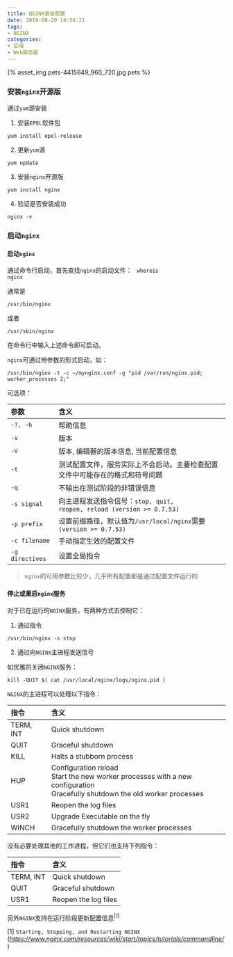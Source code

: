 ```yaml
---
title: NGINX安装配置
date: 2019-08-20 14:54:21
tags:
- NGINX
categories:
- 后端
- Web服务器
---
```



{% asset_img pets-4415649_960_720.jpg pets %}
### 安装<code>nginx</code>开源版

通过<code>yum</code>源安装

1. 安装<code>EPEL</code>软件包

<code>yum install epel-release</code>

2. 更新<code>yum</code>源

<code>yum update</code>

3. 安装<code>nginx</code>开源版

<code>yum install nginx</code>

4. 验证是否安装成功

<code>nginx -v</code>

<!-------------more -------------->

### 启动<code>nginx</code>

#### 启动<code>nginx</code>

通过命令行启动，首先查找<code>nginx</code>的启动文件：
<code> whereis nginx</code>

通常是

<code>/usr/bin/nginx</code>

或者

<code>/usr/sbin/nginx</code>

在命令行中输入上述命令即可启动。

<code>nginx</code>可通过带参数的形式启动，如：

```
/usr/bin/nginx -t -c ~/mynginx.conf -g "pid /var/run/nginx.pid; worker_processes 2;"
```

可选项：

|参数| 含义|
|:------|:------|
|<code>-?, -h</code>| 帮助信息|
|<code>-v</code>| 版本|
|<code>-V</code>| 版本, 编辑器的版本信息, 当前配置信息|
|<code>-t</code>| 测试配置文件，服务实际上不会启动。主要检查配置文件中可能存在的格式和符号问题|
|<code>-q</code>| 不输出在测试阶段的非错误信息|
|<code>-s signal</code>| 向主进程发送指令信号：<code>stop, quit, reopen, reload (version >= 0.7.53)</code>|
|<code>-p prefix</code>| 设置前缀路径，默认值为<code>/usr/local/nginx</code>需要<code> (version >= 0.7.53)</code>|
|<code>-c filename</code>| 手动指定生效的配置文件|
|<code>-g directives</code>| 设置全局指令|

> <code>nginx</code>的可用参数比较少，几乎所有配置都是通过配置文件运行的

#### 停止或重启<code>nginx</code>服务

对于已在运行的<code>NGINX</code>服务，有两种方式去控制它：
1. 通过指令

```
/usr/bin/nginx -s stop
```

2. 通过向<code>NGINX</code>主进程发送信号

如优雅的关闭<code>NGINX</code>服务：

```
kill -QUIT $( cat /usr/local/nginx/logs/nginx.pid )
```

<code>NGINX</code>的主进程可以处理以下指令：

| 指令 | 含义|
|:------|:-------|
|TERM, INT|	Quick shutdown|
|QUIT|	Graceful shutdown|
|KILL|	Halts a stubborn process|
|HUP|	 Configuration reload <br />Start the new worker processes with a new configuration<br />Gracefully shutdown the old worker processes|
|USR1	|Reopen the log files|
|USR2	|Upgrade Executable on the fly|
|WINCH	|Gracefully shutdown the worker processes|

没有必要处理其他的工作进程，但它们也支持下列指令：

| 指令 | 含义|
|:------|:-------|
|TERM, INT|	Quick shutdown|
|QUIT|	Graceful shutdown|
|USR1	|Reopen the log files|

另外<code>NGINX</code>支持在运行阶段更新配置信息<sup>[1]</sup>



[1] <code>Starting, Stopping, and Restarting NGINX</code> (_https://www.nginx.com/resources/wiki/start/topics/tutorials/commandline/_)